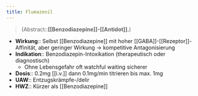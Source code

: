 ```yaml
---
title: Flumazenil
---
```

> (Abstract::**[[Benzodiazepine]]-[[Antidot]].**)
- **Wirkung**:: Selbst [[Benzodiazepine]] mit hoher [[GABA]]-[[Rezeptor]]-Affinität, aber geringer Wirkung → kompetitive Antagonisierung
- **Indikation**:: Benzodiazepin-Intoxikation (therapeutisch oder diagnostisch)
	- Ohne Lebensgefahr oft watchful waiting sicherer
- **Dosis**:: 0.2mg [[i.v.]] dann 0.1mg/min titrieren bis max. 1mg
- **UAW**:: Entzugskrämpfe-/delir
- **HWZ**:: Kürzer als [[Benzodiazepine]]